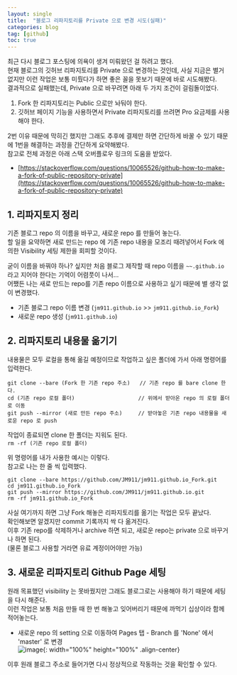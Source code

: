 ```yaml
---
layout: single
title:  "블로그 리파지토리를 Private 으로 변경 시도(실패)"
categories: blog
tag: [github]
toc: true
---
```


최근 다시 블로그 포스팅에 의욕이 생겨 미뤄왔던 걸 하려고 했다.  
현재 블로그의 깃허브 리파지토리를 Private 으로 변경하는 것인데, 사실 지금은 별거 없지만 이런 작업은 보통 미뤘다가 하면 좋은 꼴을 못보기 때문에 바로 시도해봤다.  
결과적으로 실패했는데, Private 으로 바꾸려면 아래 두 가지 조건이 걸림돌이었다.  

1. Fork 한 리파지토리는 Public 으로만 놔둬야 한다.
2. 깃허브 페이지 기능을 사용하면서 Private 리파지토리를 쓰려면 Pro 요금제를 사용해야 한다.

2번 이유 때문에 막히긴 했지만 그래도 추후에 결제만 하면 간단하게 바꿀 수 있기 때문에 1번을 해결하는 과정을 간단하게 요약해봤다.  
참고로 전체 과정은 아래 스택 오버플로우 링크의 도움을 받았다.  
- [https://stackoverflow.com/questions/10065526/github-how-to-make-a-fork-of-public-repository-private](https://stackoverflow.com/questions/10065526/github-how-to-make-a-fork-of-public-repository-private)

## 1. 리파지토지 정리
기존 블로그 repo 의 이름을 바꾸고, 새로운 repo 를 만들어 놓는다.  
할 일을 요약하면 새로 만드는 repo 에 기존 repo 내용을 모조리 때려넣어서 Fork 에 의한 Visibility 세팅 제한을 회피할 것이다.  

굳이 이름을 바꿔야 하나? 싶지만 처음 블로그 제작할 때 repo 이름을 `~~.github.io` 라고 지어야 한다는 기억이 어렴풋이 나서...  
어쨌든 나는 새로 만드는 repo를 기존 repo 이름으로 사용하고 싶기 때문에 별 생각 없이 변경했다.  

- 기존 블로그 repo 이름 변경 (`jm911.github.io` >> `jm911.github.io_Fork`)
- 새로운 repo 생성 (`jm911.github.io`)

## 2. 리파지토리 내용물 옮기기
내용물은 모두 로컬을 통해 옮길 예정이므로 작업하고 싶은 폴더에 가서 아래 명령어를 입력한다.  

```
git clone --bare (Fork 한 기존 repo 주소)   // 기존 repo 를 bare clone 한다.
cd (기존 repo 로컬 폴더)                    // 위에서 받아온 repo 의 로컬 폴더로 이동
git push --mirror (새로 만든 repo 주소)     // 받아놓은 기존 repo 내용물을 새로운 repo 로 push
```

작업이 종료되면 clone 한 폴더는 지워도 된다.  
`rm -rf (기존 repo 로컬 폴더)`

위 명령어를 내가 사용한 예시는 이렇다.  
참고로 나는 한 줄 씩 입력했다.  
```
git clone --bare https://github.com/JM911/jm911.github.io_Fork.git
cd jm911.github.io_Fork
git push --mirror https://github.com/JM911/jm911.github.io.git
rm -rf jm911.github.io_Fork
```

사실 여기까지 하면 그냥 Fork 해놓은 리파지토리를 옮기는 작업은 모두 끝났다.  
확인해보면 알겠지만 commit 기록까지 싹 다 옮겨진다.  
이후 기존 repo를 삭제하거나 archive 하면 되고, 새로운 repo는 private 으로 바꾸거나 하면 된다.  
(물론 블로그 사용할 거라면 유료 계정이어야만 가능)  

## 3. 새로운 리파지토리 Github Page 세팅
원래 목표했던 visibility 는 못바꿨지만 그래도 블로그로는 사용해야 하기 때문에 세팅을 다시 해준다.  
이런 작업은 보통 처음 만들 때 한 번 해놓고 잊어버리기 때문에 까먹기 십상이라 함께 적어놓는다.  

- 새로운 repo 의 setting 으로 이동하여 Pages 탭 - Branch 를 'None' 에서 'master' 로 변경  
![image](https://jm911.github.io/assets/images/240305/1.png){: width="100%" height="100%" .align-center}

이후 원래 블로그 주소로 들어가면 다시 정상적으로 작동하는 것을 확인할 수 있다.  


